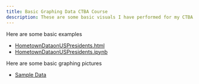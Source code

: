 ```yaml
---
title: Basic Graphing Data CTBA Course
description: These are some basic visuals I have performed for my CTBA Course at the College of William and Mary
---
```

Here are some basic examples
- [HometownDataonUSPresidents.html](HometownDataonUSPresidents.html)
- [HometownDataonUSPresidents.ipynb](HometownDataonUSPresidents.ipynb)

Here are some basic graphing pictures
- [Sample Data](https://github.com/EnGinear87/Sample_Graphing_Data)
